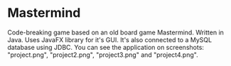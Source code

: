 # Mastermind

Code-breaking game based on an old board game Mastermind. Written in Java. Uses JavaFX library for it's GUI. It's also connected to a MySQL database using JDBC.
You can see the application on screenshots: "project.png", "project2.png", "project3.png" and "project4.png".
